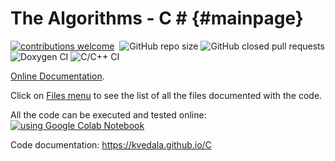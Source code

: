 # The Algorithms - C # {#mainpage}
[![contributions welcome](https://img.shields.io/static/v1.svg?label=Contributions&message=Welcome&color=0059b3&style=flat-square)](https://github.com/kvedala/C/blob/master/CONTRIBUTION.md)&nbsp;
![GitHub repo size](https://img.shields.io/github/repo-size/kvedala/C-Plus-Plus?color=red&style=flat-square)
![GitHub closed pull requests](https://img.shields.io/github/issues-pr-closed/kvedala/C?color=green&style=flat-square)
![Doxygen CI](https://github.com/kvedala/C/workflows/Doxygen%20CI/badge.svg)
![C/C++ CI](https://github.com/kvedala/C/workflows/C/C++%20CI/badge.svg)

[Online Documentation](https://kvedala.github.io/C).

Click on [Files menu](https://kvedala.github.io/C/files.html) to see the list of all the files documented with the code.

All the code can be executed and tested online: [![using Google Colab Notebook](https://colab.research.google.com/assets/colab-badge.svg)](https://colab.research.google.com/gist/kvedala/27f1b0b6502af935f6917673ec43bcd7/plot-durand_kerner-log.ipynb)

Code documentation: https://kvedala.github.io/C

